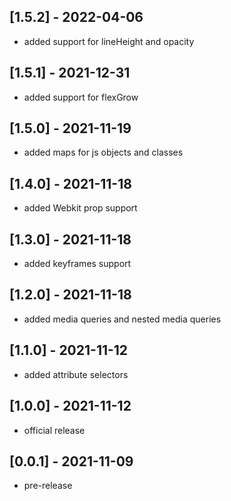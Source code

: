 ## [1.5.2] - 2022-04-06
- added support for lineHeight and opacity

## [1.5.1] - 2021-12-31
- added support for flexGrow

## [1.5.0] - 2021-11-19
- added maps for js objects and classes

## [1.4.0] - 2021-11-18
- added Webkit prop support

## [1.3.0] - 2021-11-18
- added keyframes support

## [1.2.0] - 2021-11-18
- added media queries and nested media queries

## [1.1.0] - 2021-11-12
- added attribute selectors

## [1.0.0] - 2021-11-12
- official release

## [0.0.1] - 2021-11-09
- pre-release